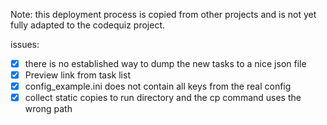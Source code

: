 Note: this deployment process is copied from other projects and is not yet fully adapted to the codequiz project.

issues:

- [x] there is no established way to dump the new tasks to a nice json file
- [x] Preview link from task list
- [x] config_example.ini does not contain all keys from the real config
- [x] collect static copies to run directory and the cp command uses the wrong path
